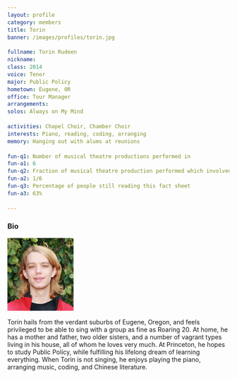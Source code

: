 ```yaml
---
layout: profile
category: members
title: Torin
banner: /images/profiles/torin.jpg

fullname: Torin Rudeen
nickname: 
class: 2014
voice: Tenor
major: Public Policy
hometown: Eugene, OR
office: Tour Manager
arrangements: 
solos: Always on My Mind

activities: Chapel Choir, Chamber Choir
interests: Piano, reading, coding, arranging
memory: Hanging out with alums at reunions

fun-q1: Number of musical theatre productions performed in
fun-a1: 6
fun-q2: Fraction of musical theatre production performed which involved dressing in drag, singing soprano, and playing opposite own father
fun-a2: 1/6
fun-q3: Percentage of people still reading this fact sheet
fun-a3: 63%

---
```


### Bio

![Torin](/images/members/current/torin.jpg)

Torin hails from the verdant suburbs of Eugene, Oregon, and feels
privileged to be able to sing with a group as fine as Roaring 20. At
home, he has a mother and father, two older sisters, and a number of
vagrant types living in his house, all of whom he loves very much. At
Princeton, he hopes to study Public Policy, while fulfilling his
lifelong dream of learning everything. When Torin is not singing, he
enjoys playing the piano, arranging music, coding, and Chinese
literature.
